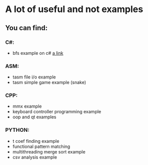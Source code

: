 # A lot of useful and not examples
## You can find:
### C#:
- bfs example on c# [a link](https://github.com/L1ttl3S1st3r/MyLittleProjects/blob/master/Csharp/KnightWay.cs)
### ASM:
- tasm file i/o example 
- tasm simple game example (snake)
### CPP:
- mmx example
- keyboard controller programming example
- oop and qt examples
### PYTHON:
- t coef finding example
- functional pattern matching
- multithreading merge sort example
- csv analysis example
